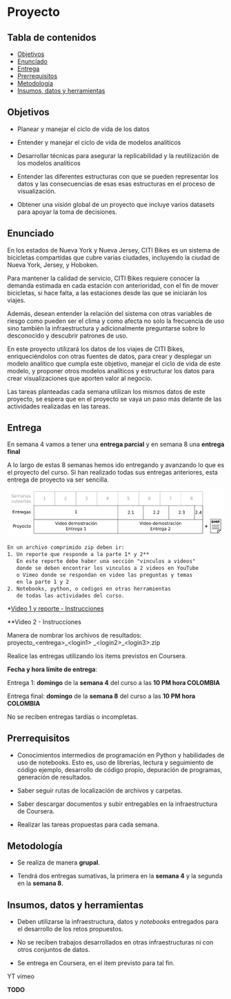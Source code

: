 # Proyecto

## Tabla de contenidos

* [Objetivos](#objetivos)
* [Enunciado](#enunciado)
* [Entrega](#entrega)
* [Prerrequisitos](#prerrequisitos)
* [Metodología](#metodología)
* [Insumos, datos y herramientas](#insumos-datos-y-herramientas)

## Objetivos

* Planear y manejar el ciclo de vida de los datos

* Entender y manejar el ciclo de vida de modelos analíticos

* Desarrollar técnicas para asegurar la replicabilidad y la reutilización de los modelos analíticos

* Entender las diferentes estructuras con que se pueden representar los datos y las consecuencias de esas esas estructuras en el proceso de visualización.

* Obtener una *visión* global de un proyecto que incluye varios datasets para apoyar la toma de decisiones.

## Enunciado

En los estados de Nueva York y Nueva Jersey, CITI Bikes es un sistema de bicicletas compartidas que cubre varias ciudades, incluyendo la ciudad de Nueva York, Jersey,  y Hoboken.

Para mantener la calidad de servicio, CITI Bikes requiere conocer la demanda estimada en cada estación con anterioridad, con el fin de mover bicicletas, si hace falta, a las estaciones desde las que se iniciarán los viajes. 

Además, desean entender la relación del sistema con otras variables de riesgo como pueden ser el clima y como afecta no solo la frecuencia de uso sino también la infraestructura y adicionalmente preguntarse sobre lo desconocido y descubrir patrones de uso.

En este proyecto utilizará los datos de los viajes de CITI Bikes, enriqueciéndolos con otras fuentes de datos, para crear y desplegar un modelo analítico que cumpla este objetivo, manejar el ciclo de vida de este modelo, y proponer otros modelos analíticos y estructurar los datos para crear visualizaciones que aporten valor al negocio. 

Las tareas planteadas cada semana utilizan los mismos datos de este proyecto, se espera que en el proyecto se vaya un paso más delante de las actividades realizadas en las tareas. 

## Entrega

En semana 4 vamos a tener una **entrega parcial** y en semana 8 una **entrega final**

A lo largo de estas 8 semanas hemos ido entregando y avanzando lo que es el proyecto del curso. Si han realizado todas sus entregas anteriores, esta entrega de proyecto va ser sencilla.

![](misc/enunciado.png)

    En un archivo comprimido zip deben ir:
    1. Un reporte que responde a la parte 1* y 2**
       En este reporte debe haber una sección "vinculos a videos"
       donde se deben encontrar los vinculos a 2 videos en YouTube 
       o Vimeo donde se respondan en video las preguntas y temas
       en la parte 1 y 2
    2. Notebooks, python, o codigos en otras herramientas
       de todas las actividades del curso.

*[Video 1 y reporte - Instrucciones](entrega1_detalles.md)

**Video 2 - Instrucciones

Manera de nombrar los archivos de resultados: proyecto_\<entrega\>\_\<login1\> \_\<login2\>\_\<login3\>.zip
  
Realice las entregas utilizando los items previstos en Coursera.
  
**Fecha y hora límite de entrega**: 

Entrega 1: **domingo** de la **semana 4** del curso a las **10 PM hora COLOMBIA**

Entrega final: **domingo** de la **semana 8** del curso a las **10 PM hora COLOMBIA**
  
No se reciben entregas tardías o incompletas.

## Prerrequisitos

* Conocimientos intermedios de programación en Python y habilidades de uso de notebooks. Esto es, uso de librerías, lectura y seguimiento de código ejemplo, desarrollo de código propio, depuración de programas, generación de resultados.

* Saber seguir rutas de localización de archivos y carpetas.

* Saber descargar documentos y subir entregables en la infraestructura de Coursera.

* Realizar las tareas propuestas para cada semana. 

## Metodología

* Se realiza de manera **grupal**.

* Tendrá dos entregas sumativas, la primera en la **semana 4** y la segunda en la **semana 8**. 


## Insumos, datos y herramientas

* Deben utilizarse la infraestructura, datos y *notebooks* entregados para el desarrollo de los retos propuestos.

* No se reciben trabajos desarrollados en otras infraestructuras ni con otros conjuntos de datos.

* Se entrega en Coursera, en el item previsto para tal fin.

YT vimeo

**TODO**



